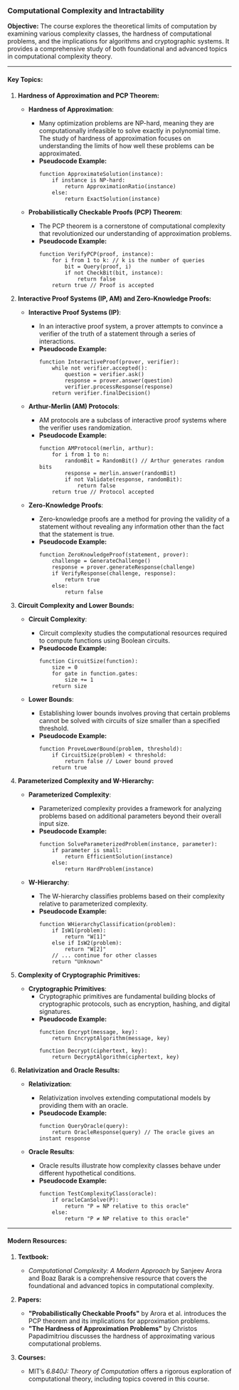 ### Computational Complexity and Intractability

**Objective:**
The course explores the theoretical limits of computation by examining various complexity classes, the hardness of computational problems, and the implications for algorithms and cryptographic systems. It provides a comprehensive study of both foundational and advanced topics in computational complexity theory.

---

#### **Key Topics:**

1. **Hardness of Approximation and PCP Theorem:**

   - **Hardness of Approximation**:
     - Many optimization problems are NP-hard, meaning they are computationally infeasible to solve exactly in polynomial time. The study of hardness of approximation focuses on understanding the limits of how well these problems can be approximated. 
     - **Pseudocode Example:**
       ```pseudocode
       function ApproximateSolution(instance):
           if instance is NP-hard:
               return ApproximationRatio(instance)
           else:
               return ExactSolution(instance)
       ```

   - **Probabilistically Checkable Proofs (PCP) Theorem**:
     - The PCP theorem is a cornerstone of computational complexity that revolutionized our understanding of approximation problems. 
     - **Pseudocode Example:**
       ```pseudocode
       function VerifyPCP(proof, instance):
           for i from 1 to k: // k is the number of queries
               bit = Query(proof, i)
               if not CheckBit(bit, instance):
                   return false
           return true // Proof is accepted
       ```

2. **Interactive Proof Systems (IP, AM) and Zero-Knowledge Proofs:**

   - **Interactive Proof Systems (IP)**:
     - In an interactive proof system, a prover attempts to convince a verifier of the truth of a statement through a series of interactions. 
     - **Pseudocode Example:**
       ```pseudocode
       function InteractiveProof(prover, verifier):
           while not verifier.accepted():
               question = verifier.ask()
               response = prover.answer(question)
               verifier.processResponse(response)
           return verifier.finalDecision()
       ```

   - **Arthur-Merlin (AM) Protocols**:
     - AM protocols are a subclass of interactive proof systems where the verifier uses randomization.
     - **Pseudocode Example:**
       ```pseudocode
       function AMProtocol(merlin, arthur):
           for i from 1 to n:
               randomBit = RandomBit() // Arthur generates random bits
               response = merlin.answer(randomBit)
               if not Validate(response, randomBit):
                   return false
           return true // Protocol accepted
       ```

   - **Zero-Knowledge Proofs**:
     - Zero-knowledge proofs are a method for proving the validity of a statement without revealing any information other than the fact that the statement is true.
     - **Pseudocode Example:**
       ```pseudocode
       function ZeroKnowledgeProof(statement, prover):
           challenge = GenerateChallenge()
           response = prover.generateResponse(challenge)
           if VerifyResponse(challenge, response):
               return true
           else:
               return false
       ```

3. **Circuit Complexity and Lower Bounds:**

   - **Circuit Complexity**:
     - Circuit complexity studies the computational resources required to compute functions using Boolean circuits. 
     - **Pseudocode Example:**
       ```pseudocode
       function CircuitSize(function):
           size = 0
           for gate in function.gates:
               size += 1
           return size
       ```

   - **Lower Bounds**:
     - Establishing lower bounds involves proving that certain problems cannot be solved with circuits of size smaller than a specified threshold.
     - **Pseudocode Example:**
       ```pseudocode
       function ProveLowerBound(problem, threshold):
           if CircuitSize(problem) < threshold:
               return false // Lower bound proved
           return true
       ```

4. **Parameterized Complexity and W-Hierarchy:**

   - **Parameterized Complexity**:
     - Parameterized complexity provides a framework for analyzing problems based on additional parameters beyond their overall input size.
     - **Pseudocode Example:**
       ```pseudocode
       function SolveParameterizedProblem(instance, parameter):
           if parameter is small:
               return EfficientSolution(instance)
           else:
               return HardProblem(instance)
       ```

   - **W-Hierarchy**:
     - The W-hierarchy classifies problems based on their complexity relative to parameterized complexity.
     - **Pseudocode Example:**
       ```pseudocode
       function WHierarchyClassification(problem):
           if IsW1(problem):
               return "W[1]"
           else if IsW2(problem):
               return "W[2]"
           // ... continue for other classes
           return "Unknown"
       ```

5. **Complexity of Cryptographic Primitives:**

   - **Cryptographic Primitives**:
     - Cryptographic primitives are fundamental building blocks of cryptographic protocols, such as encryption, hashing, and digital signatures.
     - **Pseudocode Example:**
       ```pseudocode
       function Encrypt(message, key):
           return EncryptAlgorithm(message, key)
       
       function Decrypt(ciphertext, key):
           return DecryptAlgorithm(ciphertext, key)
       ```

6. **Relativization and Oracle Results:**

   - **Relativization**:
     - Relativization involves extending computational models by providing them with an oracle.
     - **Pseudocode Example:**
       ```pseudocode
       function QueryOracle(query):
           return OracleResponse(query) // The oracle gives an instant response
       ```

   - **Oracle Results**:
     - Oracle results illustrate how complexity classes behave under different hypothetical conditions.
     - **Pseudocode Example:**
       ```pseudocode
       function TestComplexityClass(oracle):
           if oracleCanSolve(P):
               return "P = NP relative to this oracle"
           else:
               return "P ≠ NP relative to this oracle"
       ```

---

#### **Modern Resources:**

1. **Textbook:**
   - *Computational Complexity: A Modern Approach* by Sanjeev Arora and Boaz Barak is a comprehensive resource that covers the foundational and advanced topics in computational complexity. 

2. **Papers:**
   - **"Probabilistically Checkable Proofs"** by Arora et al. introduces the PCP theorem and its implications for approximation problems.
   - **"The Hardness of Approximation Problems"** by Christos Papadimitriou discusses the hardness of approximating various computational problems.

3. **Courses:**
   - MIT’s *6.840J: Theory of Computation* offers a rigorous exploration of computational theory, including topics covered in this course.
